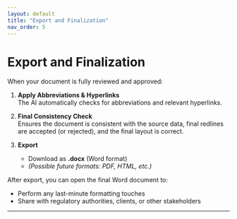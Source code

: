```yaml
---
layout: default
title: "Export and Finalization"
nav_order: 5
---
```


# Export and Finalization

When your document is fully reviewed and approved:

1. **Apply Abbreviations & Hyperlinks**  
   The AI automatically checks for abbreviations and relevant hyperlinks.

2. **Final Consistency Check**  
   Ensures the document is consistent with the source data, final redlines are accepted (or rejected), and the final layout is correct.

3. **Export**  
   - Download as **.docx** (Word format)
   - *(Possible future formats: PDF, HTML, etc.)*

After export, you can open the final Word document to:
- Perform any last-minute formatting touches
- Share with regulatory authorities, clients, or other stakeholders

---
